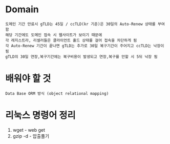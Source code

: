 # Domain
```
도메인 기간 만료시 gTLD는 45일 / ccTLD(kr 기준)은 30일의 Auto-Renew 상태를 부여함
해당 기간에도 도메인 접속 시 웹사이트가 보이기 때문에
각 레지스트라, 리셀러들은 클라이언트 홀드 상태를 걸어 접속을 차단하게 됨
각 Auto-Renew 기간이 끝나면 gTLD는 추가로 30일 복구기간이 주어지고 ccTLD는 낙장이 됨
gTLD의 30일 연장,복구기간에는 복구비용이 발생되고 연장,복구를 안할 시 5뒤 낙장 됨
```

# 배워야 할 것
```
Data Base ORM 방식 (object relational mapping)
```

# 리눅스 명령어 정리
1. wget - web get
2. gzip -d - 압출풀기